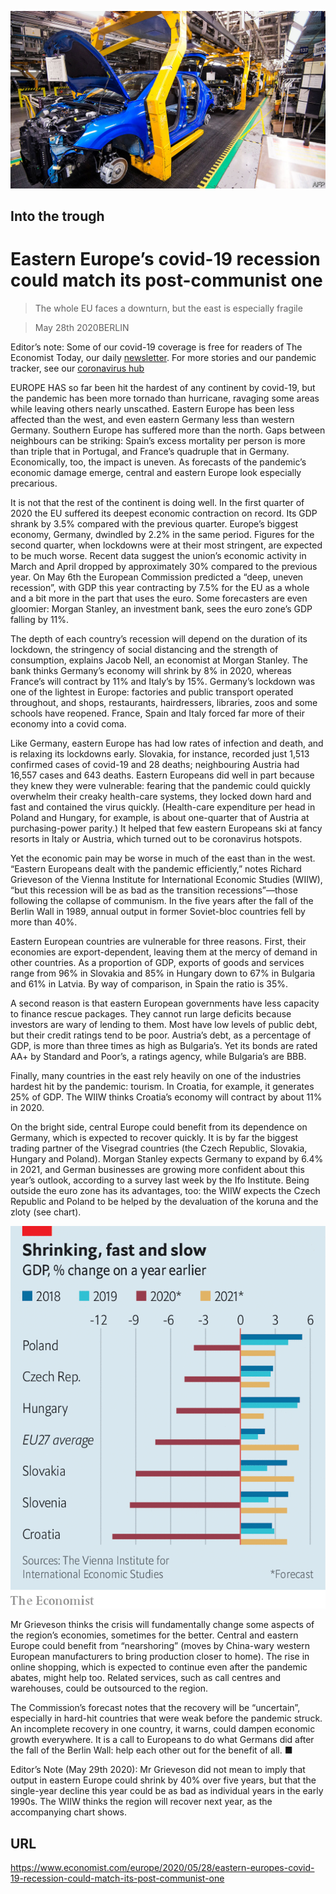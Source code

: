 ![](./images/20200530_EUP002.jpg)

## Into the trough

# Eastern Europe’s covid-19 recession could match its post-communist one

> The whole EU faces a downturn, but the east is especially fragile

> May 28th 2020BERLIN

Editor’s note: Some of our covid-19 coverage is free for readers of The Economist Today, our daily [newsletter](https://www.economist.com/https://my.economist.com/user#newsletter). For more stories and our pandemic tracker, see our [coronavirus hub](https://www.economist.com//news/2020/03/11/the-economists-coverage-of-the-coronavirus)

EUROPE HAS so far been hit the hardest of any continent by covid-19, but the pandemic has been more tornado than hurricane, ravaging some areas while leaving others nearly unscathed. Eastern Europe has been less affected than the west, and even eastern Germany less than western Germany. Southern Europe has suffered more than the north. Gaps between neighbours can be striking: Spain’s excess mortality per person is more than triple that in Portugal, and France’s quadruple that in Germany. Economically, too, the impact is uneven. As forecasts of the pandemic’s economic damage emerge, central and eastern Europe look especially precarious.

It is not that the rest of the continent is doing well. In the first quarter of 2020 the EU suffered its deepest economic contraction on record. Its GDP shrank by 3.5% compared with the previous quarter. Europe’s biggest economy, Germany, dwindled by 2.2% in the same period. Figures for the second quarter, when lockdowns were at their most stringent, are expected to be much worse. Recent data suggest the union’s economic activity in March and April dropped by approximately 30% compared to the previous year. On May 6th the European Commission predicted a “deep, uneven recession”, with GDP this year contracting by 7.5% for the EU as a whole and a bit more in the part that uses the euro. Some forecasters are even gloomier: Morgan Stanley, an investment bank, sees the euro zone’s GDP falling by 11%.

The depth of each country’s recession will depend on the duration of its lockdown, the stringency of social distancing and the strength of consumption, explains Jacob Nell, an economist at Morgan Stanley. The bank thinks Germany’s economy will shrink by 8% in 2020, whereas France’s will contract by 11% and Italy’s by 15%. Germany’s lockdown was one of the lightest in Europe: factories and public transport operated throughout, and shops, restaurants, hairdressers, libraries, zoos and some schools have reopened. France, Spain and Italy forced far more of their economy into a covid coma.

Like Germany, eastern Europe has had low rates of infection and death, and is relaxing its lockdowns early. Slovakia, for instance, recorded just 1,513 confirmed cases of covid-19 and 28 deaths; neighbouring Austria had 16,557 cases and 643 deaths. Eastern Europeans did well in part because they knew they were vulnerable: fearing that the pandemic could quickly overwhelm their creaky health-care systems, they locked down hard and fast and contained the virus quickly. (Health-care expenditure per head in Poland and Hungary, for example, is about one-quarter that of Austria at purchasing-power parity.) It helped that few eastern Europeans ski at fancy resorts in Italy or Austria, which turned out to be coronavirus hotspots.

Yet the economic pain may be worse in much of the east than in the west. “Eastern Europeans dealt with the pandemic efficiently,” notes Richard Grieveson of the Vienna Institute for International Economic Studies (WIIW), “but this recession will be as bad as the transition recessions”—those following the collapse of communism. In the five years after the fall of the Berlin Wall in 1989, annual output in former Soviet-bloc countries fell by more than 40%.

Eastern European countries are vulnerable for three reasons. First, their economies are export-dependent, leaving them at the mercy of demand in other countries. As a proportion of GDP, exports of goods and services range from 96% in Slovakia and 85% in Hungary down to 67% in Bulgaria and 61% in Latvia. By way of comparison, in Spain the ratio is 35%.

A second reason is that eastern European governments have less capacity to finance rescue packages. They cannot run large deficits because investors are wary of lending to them. Most have low levels of public debt, but their credit ratings tend to be poor. Austria’s debt, as a percentage of GDP, is more than three times as high as Bulgaria’s. Yet its bonds are rated AA+ by Standard and Poor’s, a ratings agency, while Bulgaria’s are BBB.

Finally, many countries in the east rely heavily on one of the industries hardest hit by the pandemic: tourism. In Croatia, for example, it generates 25% of GDP. The WIIW thinks Croatia’s economy will contract by about 11% in 2020.

On the bright side, central Europe could benefit from its dependence on Germany, which is expected to recover quickly. It is by far the biggest trading partner of the Visegrad countries (the Czech Republic, Slovakia, Hungary and Poland). Morgan Stanley expects Germany to expand by 6.4% in 2021, and German businesses are growing more confident about this year’s outlook, according to a survey last week by the Ifo Institute. Being outside the euro zone has its advantages, too: the WIIW expects the Czech Republic and Poland to be helped by the devaluation of the koruna and the zloty (see chart).

![](./images/20200530_EUC724.png)

Mr Grieveson thinks the crisis will fundamentally change some aspects of the region’s economies, sometimes for the better. Central and eastern Europe could benefit from “nearshoring” (moves by China-wary western European manufacturers to bring production closer to home). The rise in online shopping, which is expected to continue even after the pandemic abates, might help too. Related services, such as call centres and warehouses, could be outsourced to the region.

The Commission’s forecast notes that the recovery will be “uncertain”, especially in hard-hit countries that were weak before the pandemic struck. An incomplete recovery in one country, it warns, could dampen economic growth everywhere. It is a call to Europeans to do what Germans did after the fall of the Berlin Wall: help each other out for the benefit of all. ■

Editor’s Note (May 29th 2020): Mr Grieveson did not mean to imply that output in eastern Europe could shrink by 40% over five years, but that the single-year decline this year could be as bad as individual years in the early 1990s. The WIIW thinks the region will recover next year, as the accompanying chart shows.

## URL

https://www.economist.com/europe/2020/05/28/eastern-europes-covid-19-recession-could-match-its-post-communist-one
